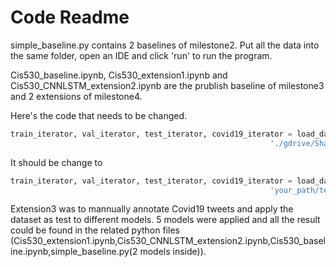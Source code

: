 # Code Readme
simple_baseline.py contains 2 baselines of milestone2. 
Put all the data into the same folder, open an IDE and click 'run' to run the program.

Cis530_baseline.ipynb, Cis530_extension1.ipynb and Cis530_CNNLSTM_extension2.ipynb are the prublish baseline of milestone3 and
2 extensions of milestone4. 

Here's the code that needs to be changed.
```python
train_iterator, val_iterator, test_iterator, covid19_iterator = load_data('./gdrive/Shared drives/cis530_final_project/MS4/data/train.csv', './gdrive/Shared drives/cis530_final_project/MS4/data/val.csv', 
                                                          './gdrive/Shared drives/cis530_final_project/MS4/data/test.csv','./gdrive/Shared drives/cis530_final_project/MS4/data/covid19.csv')
```
It should be change to 
```python
train_iterator, val_iterator, test_iterator, covid19_iterator = load_data('your_path/train.csv', 'your_path/val.csv', 
                                                          'your_path/test.csv','your_path/covid19.csv')
```


Extension3 was to mannually annotate Covid19 tweets and apply the dataset as test to different models. 
5 models were applied and all the result could be found in the related python files 
(Cis530_extension1.ipynb,Cis530_CNNLSTM_extension2.ipynb,Cis530_baseline.ipynb,simple_baseline.py(2 models inside)).
